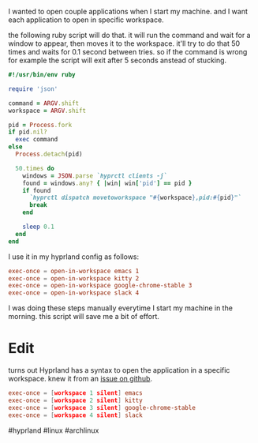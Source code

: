 I wanted to open couple applications when I start my machine. and I want each application to open in specific workspace.

the following ruby script will do that. it will run the command and wait for a window to appear, then moves it to the workspace. it'll try to do that 50 times and waits for 0.1 second between tries. so if the command is wrong for example the script will exit after 5 seconds anstead of stucking.

```ruby
#!/usr/bin/env ruby

require 'json'

command = ARGV.shift
workspace = ARGV.shift

pid = Process.fork
if pid.nil?
  exec command
else
  Process.detach(pid)

  50.times do
    windows = JSON.parse `hyprctl clients -j`
    found = windows.any? { |win| win['pid'] == pid }
    if found
      `hyprctl dispatch movetoworkspace "#{workspace},pid:#{pid}"`
      break
    end

    sleep 0.1
  end
end
```

I use it in my hyprland config as follows:

```conf
exec-once = open-in-workspace emacs 1
exec-once = open-in-workspace kitty 2
exec-once = open-in-workspace google-chrome-stable 3
exec-once = open-in-workspace slack 4
```

I was doing these steps manually everytime I start my machine in the morning. this script will save me a bit of effort.

# Edit

turns out Hyprland has a syntax to open the application in a specific workspace. knew it from an [issue on github](https://github.com/hyprwm/Hyprland/discussions/982).

```conf
exec-once = [workspace 1 silent] emacs
exec-once = [workspace 2 silent] kitty
exec-once = [workspace 3 silent] google-chrome-stable
exec-once = [workspace 4 silent] slack
```

#hyprland #linux #archlinux
